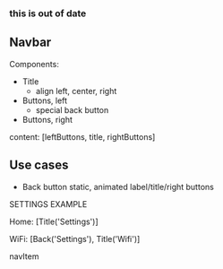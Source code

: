 ### this is out of date

## Navbar

Components:

- Title
  - align left, center, right
- Buttons, left
  - special back button
- Buttons, right


content: [leftButtons, title, rightButtons]

## Use cases

- Back button static, animated label/title/right buttons

SETTINGS EXAMPLE

Home: [Title('Settings')]

WiFi: [Back('Settings'), Title('Wifi')]

navItem
